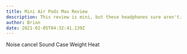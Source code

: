 ```yaml
---
title: Mini Air Pods Max Review
description: This review is mini, but these headphones sure aren't.
author: Brian
date: 2021-02-05T04:32:41.139Z
---
```

Noise cancel
Sound
Case
Weight
Heat